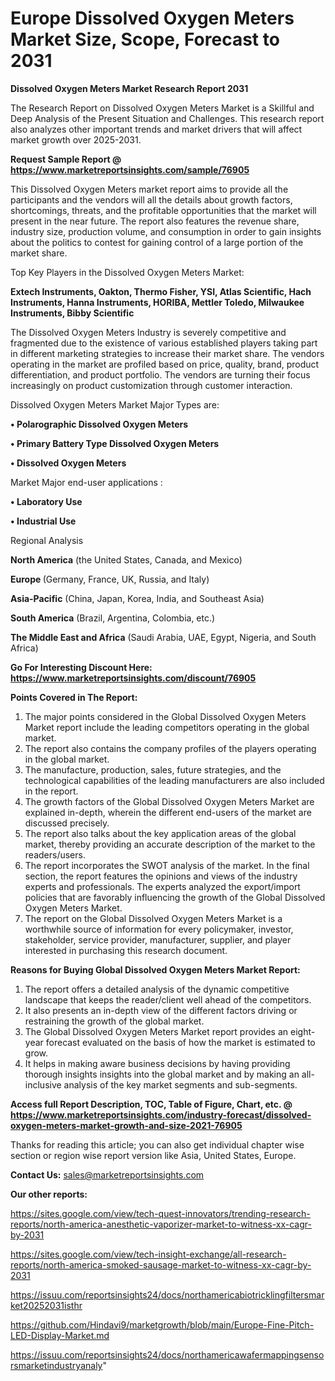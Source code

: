  # Europe Dissolved Oxygen Meters Market Size, Scope, Forecast to 2031

<strong>Dissolved Oxygen Meters Market Research Report 2031</strong>

The Research Report on Dissolved Oxygen Meters Market is a Skillful and Deep Analysis of the Present Situation and Challenges. This research report also analyzes other important trends and market drivers that will affect market growth over 2025-2031.

<strong>Request Sample Report @ <a href=https://www.marketreportsinsights.com/sample/76905>https://www.marketreportsinsights.com/sample/76905</a></strong>

This Dissolved Oxygen Meters market report aims to provide all the participants and the vendors will all the details about growth factors, shortcomings, threats, and the profitable opportunities that the market will present in the near future. The report also features the revenue share, industry size, production volume, and consumption in order to gain insights about the politics to contest for gaining control of a large portion of the market share.

Top Key Players in the Dissolved Oxygen Meters Market:

<strong>Extech Instruments, Oakton, Thermo Fisher, YSI, Atlas Scientific, Hach Instruments, Hanna Instruments, HORIBA, Mettler Toledo, Milwaukee Instruments, Bibby Scientific</strong>

The Dissolved Oxygen Meters Industry is severely competitive and fragmented due to the existence of various established players taking part in different marketing strategies to increase their market share. The vendors operating in the market are profiled based on price, quality, brand, product differentiation, and product portfolio. The vendors are turning their focus increasingly on product customization through customer interaction.

Dissolved Oxygen Meters Market Major Types are:

<strong>• Polarographic Dissolved Oxygen Meters

• Primary Battery Type Dissolved Oxygen Meters

• Dissolved Oxygen Meters</strong>

Market Major end-user applications :

<strong>• Laboratory Use

• Industrial Use</strong>

Regional Analysis

</u><strong><b>North America</b></strong> (the United States, Canada, and Mexico)

<strong><b>Europe </b></strong>(Germany, France, UK, Russia, and Italy)

<strong><b>Asia-Pacific</b></strong> (China, Japan, Korea, India, and Southeast Asia)

<strong><b>South America</b></strong> (Brazil, Argentina, Colombia, etc.)

<strong><b>The Middle East and Africa</b></strong> (Saudi Arabia, UAE, Egypt, Nigeria, and South Africa)

<strong>Go For Interesting Discount Here: <a href=https://www.marketreportsinsights.com/discount/76905>https://www.marketreportsinsights.com/discount/76905</a></strong>

<strong>Points Covered in The Report:</strong>
<ol>
  <li>The major points considered in the Global Dissolved Oxygen Meters Market report include the leading competitors operating in the global market.</li>
  <li>The report also contains the company profiles of the players operating in the global market.</li>
  <li>The manufacture, production, sales, future strategies, and the technological capabilities of the leading manufacturers are also included in the report.</li>
  <li>The growth factors of the Global Dissolved Oxygen Meters Market are explained in-depth, wherein the different end-users of the market are discussed precisely.</li>
  <li>The report also talks about the key application areas of the global market, thereby providing an accurate description of the market to the readers/users.</li>
  <li>The report incorporates the SWOT analysis of the market. In the final section, the report features the opinions and views of the industry experts and professionals. The experts analyzed the export/import policies that are favorably influencing the growth of the Global Dissolved Oxygen Meters Market.</li>
  <li>The report on the Global Dissolved Oxygen Meters Market is a worthwhile source of information for every policymaker, investor, stakeholder, service provider, manufacturer, supplier, and player interested in purchasing this research document.</li>
</ol>
<strong>Reasons for Buying Global Dissolved Oxygen Meters Market Report:</strong>

<ol>
  <li>The report offers a detailed analysis of the dynamic competitive landscape that keeps the reader/client well ahead of the competitors.</li>
  <li>It also presents an in-depth view of the different factors driving or restraining the growth of the global market.</li>
  <li>The Global Dissolved Oxygen Meters Market report provides an eight-year forecast evaluated on the basis of how the market is estimated to grow.</li>
  <li>It helps in making aware business decisions by having providing thorough insights insights into the global market and by making an all-inclusive analysis of the key market segments and sub-segments.</li>
</ol>
<strong>Access full Report Description, TOC, Table of Figure, Chart, etc. @ <a href=https://www.marketreportsinsights.com/industry-forecast/dissolved-oxygen-meters-market-growth-and-size-2021-76905>https://www.marketreportsinsights.com/industry-forecast/dissolved-oxygen-meters-market-growth-and-size-2021-76905</a></strong>


Thanks for reading this article; you can also get individual chapter wise section or region wise report version like Asia, United States, Europe.

<strong>Contact Us:</strong>
sales@marketreportsinsights.com

<strong>Our other reports:</strong>

<a href=https://sites.google.com/view/tech-quest-innovators/trending-research-reports/north-america-anesthetic-vaporizer-market-to-witness-xx-cagr-by-2031>https://sites.google.com/view/tech-quest-innovators/trending-research-reports/north-america-anesthetic-vaporizer-market-to-witness-xx-cagr-by-2031</a>

<a href=https://sites.google.com/view/tech-insight-exchange/all-research-reports/north-america-smoked-sausage-market-to-witness-xx-cagr-by-2031>https://sites.google.com/view/tech-insight-exchange/all-research-reports/north-america-smoked-sausage-market-to-witness-xx-cagr-by-2031</a>

<a href=https://issuu.com/reportsinsights24/docs/northamericabiotricklingfiltersmarket20252031isthr>https://issuu.com/reportsinsights24/docs/northamericabiotricklingfiltersmarket20252031isthr</a>

<a href=https://github.com/Hindavi9/marketgrowth/blob/main/Europe-Fine-Pitch-LED-Display-Market.md>https://github.com/Hindavi9/marketgrowth/blob/main/Europe-Fine-Pitch-LED-Display-Market.md</a>

<a href=https://issuu.com/reportsinsights24/docs/northamericawafermappingsensorsmarketindustryanaly>https://issuu.com/reportsinsights24/docs/northamericawafermappingsensorsmarketindustryanaly</a>"
